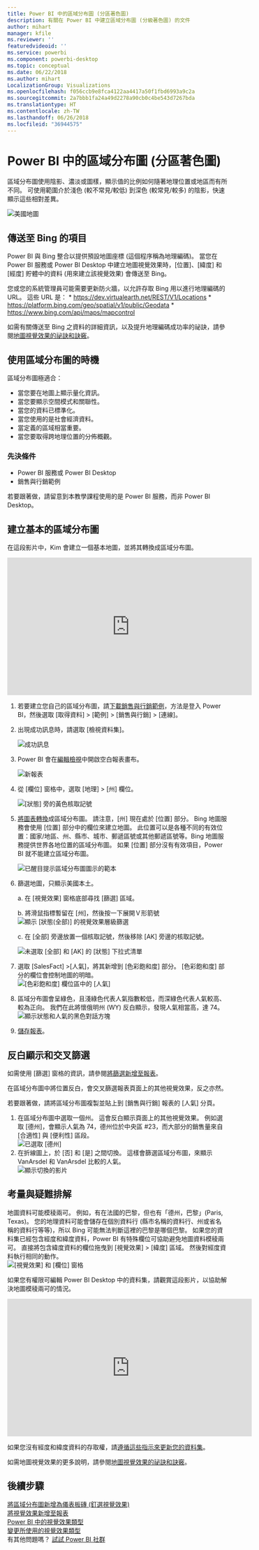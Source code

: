 ```yaml
---
title: Power BI 中的區域分布圖 (分區著色圖)
description: 有關在 Power BI 中建立區域分布圖 (分級著色圖) 的文件
author: mihart
manager: kfile
ms.reviewer: ''
featuredvideoid: ''
ms.service: powerbi
ms.component: powerbi-desktop
ms.topic: conceptual
ms.date: 06/22/2018
ms.author: mihart
LocalizationGroup: Visualizations
ms.openlocfilehash: f056ccb9e8fca4122aa4417a50f1fbd6993a9c2a
ms.sourcegitcommit: 2a7bbb1fa24a49d2278a90cb0c4be543d7267bda
ms.translationtype: HT
ms.contentlocale: zh-TW
ms.lasthandoff: 06/26/2018
ms.locfileid: "36944575"
---
```

# <a name="filled-maps-choropleths-in-power-bi"></a>Power BI 中的區域分布圖 (分區著色圖)
區域分布圖使用陰影、濃淡或圖樣，顯示值的比例如何隨著地理位置或地區而有所不同。  可使用範圍介於淺色 (較不常見/較低) 到深色 (較常見/較多) 的陰影，快速顯示這些相對差異。    

![美國地圖](media/power-bi-visualization-filled-maps-choropleths/large_map.png)

## <a name="what-is-sent-to-bing"></a>傳送至 Bing 的項目
Power BI 與 Bing 整合以提供預設地圖座標 (這個程序稱為地理編碼)。 當您在 Power BI 服務或 Power BI Desktop 中建立地圖視覺效果時，[位置]、[緯度] 和 [經度] 貯體中的資料 (用來建立該視覺效果) 會傳送至 Bing。

您或您的系統管理員可能需要更新防火牆，以允許存取 Bing 用以進行地理編碼的 URL。  這些 URL 是：
    * https://dev.virtualearth.net/REST/V1/Locations
    * https://platform.bing.com/geo/spatial/v1/public/Geodata
    * https://www.bing.com/api/maps/mapcontrol

如需有關傳送至 Bing 之資料的詳細資訊，以及提升地理編碼成功率的祕訣，請參閱[地圖視覺效果的祕訣和訣竅](power-bi-map-tips-and-tricks.md)。

## <a name="when-to-use-a-filled-map"></a>使用區域分布圖的時機
區域分布圖極適合：

* 當您要在地圖上顯示量化資訊。
* 當您要顯示空間模式和關聯性。
* 當您的資料已標準化。
* 當您使用的是社會經濟資料。
* 當定義的區域相當重要。
* 當您要取得跨地理位置的分佈概觀。

### <a name="prerequisites"></a>先決條件
- Power BI 服務或 Power BI Desktop
- 銷售與行銷範例

若要跟著做，請留意到本教學課程使用的是 Power BI 服務，而非 Power BI Desktop。

## <a name="create-a-basic-filled-map"></a>建立基本的區域分布圖
在這段影片中，Kim 會建立一個基本地圖，並將其轉換成區域分布圖。

<iframe width="560" height="315" src="https://www.youtube.com/embed/ajTPGNpthcg" frameborder="0" allowfullscreen></iframe>


1. 若要建立您自己的區域分布圖，請[下載銷售與行銷範例](sample-datasets.md)，方法是登入 Power BI，然後選取 [取得資料] \> [範例] \> [銷售與行銷] \> [連線]。
2. 出現成功訊息時，請選取 [檢視資料集]。

   ![成功訊息](media/power-bi-visualization-filled-maps-choropleths/power-bi-view-dataset.png)
3. Power BI 會在[編輯檢視](service-interact-with-a-report-in-editing-view.md)中開啟空白報表畫布。

    ![新報表](media/power-bi-visualization-filled-maps-choropleths/power-bi-blank-canvas.png)
4. 從 [欄位] 窗格中，選取 [地理] \> [州] 欄位。    

   ![[狀態] 旁的黃色核取記號](media/power-bi-visualization-filled-maps-choropleths/img002.png)
5. [將圖表轉換](power-bi-report-change-visualization-type.md)成區域分布圖。 請注意，[州] 現在處於 [位置] 部分。 Bing 地圖服務會使用 [位置] 部分中的欄位來建立地圖。  此位置可以是各種不同的有效位置：國家/地區、州、縣市、城市、郵遞區號或其他郵遞區號等。Bing 地圖服務提供世界各地位置的區域分布圖。 如果 [位置] 部分沒有有效項目，Power BI 就不能建立區域分布圖。  

   ![已醒目提示區域分布圖圖示的範本](media/power-bi-visualization-filled-maps-choropleths/img003.png)
6. 篩選地圖，只顯示美國本土。

   a.  在 [視覺效果] 窗格底部尋找 [篩選] 區域。

   b.  將滑鼠指標暫留在 [州]，然後按一下展開Ｖ形箭號  
   ![顯示 [狀態(全部)] 的視覺效果層級篩選](media/power-bi-visualization-filled-maps-choropleths/img004.png)

   c.  在 [全部] 旁邊放置一個核取記號，然後移除 [AK] 旁邊的核取記號。

   ![未選取 [全部] 和 [AK] 的 [狀態] 下拉式清單](media/power-bi-visualization-filled-maps-choropleths/img005.png)
7. 選取 [SalesFact] \>[人氣]，將其新增到 [色彩飽和度] 部分。 [色彩飽和度] 部分的欄位會控制地圖的明暗。  
   ![[色彩飽和度] 欄位區中的 [人氣]](media/power-bi-visualization-filled-maps-choropleths/power-bi-color-saturation.png)
8. 區域分布圖會呈綠色，且淺綠色代表人氣指數較低，而深綠色代表人氣較高、較為正向。  我們在此將懷俄明州 (WY) 反白顯示，發現人氣相當高，達 74。  
   ![顯示狀態和人氣的黑色對話方塊](media/power-bi-visualization-filled-maps-choropleths/img007.png)
9. [儲存報表](service-report-save.md)。

## <a name="highlighting-and-cross-filtering"></a>反白顯示和交叉篩選
如需使用 [篩選] 窗格的資訊，請參閱[將篩選新增至報表](power-bi-report-add-filter.md)。

在區域分布圖中將位置反白，會交叉篩選報表頁面上的其他視覺效果，反之亦然。

若要跟著做，請將區域分布圖複製並貼上到 [銷售與行銷] 報表的 [人氣] 分頁。

1. 在區域分布圖中選取一個州。  這會反白顯示頁面上的其他視覺效果。 例如選取 [德州]，會顯示人氣為 74，德州位於中央區 \#23，而大部分的銷售量來自 [合適性] 與 [便利性] 區段。   
   ![已選取 [德州]](media/power-bi-visualization-filled-maps-choropleths/img008.png)
2. 在折線圖上，於 [否] 和 [是] 之間切換。 這樣會篩選區域分布圖，來顯示 VanArsdel 和 VanArsdel 比較的人氣。  
   ![顯示切換的影片](media/power-bi-visualization-filled-maps-choropleths/img009.gif)

## <a name="considerations-and-troubleshooting"></a>考量與疑難排解
地圖資料可能模稜兩可。  例如，有在法國的巴黎，但也有「德州，巴黎」(Paris, Texas)。 您的地理資料可能會儲存在個別資料行 (縣市名稱的資料行、州或省名稱的資料行等等)，所以 Bing 可能無法判斷這裡的巴黎是哪個巴黎。 如果您的資料集已經包含經度和緯度資料，Power BI 有特殊欄位可協助避免地圖資料模稜兩可。 直接將包含緯度資料的欄位拖曳到 [視覺效果] \> [緯度] 區域。  然後對經度資料執行相同的動作。  
![[視覺效果] 和 [欄位] 窗格](media/power-bi-visualization-filled-maps-choropleths/pbi_latitude.png)

如果您有權限可編輯 Power BI Desktop 中的資料集，請觀賞這段影片，以協助解決地圖模稜兩可的情況。

<iframe width="560" height="315" src="https://www.youtube.com/embed/Co2z9b-s_yM" frameborder="0" allowfullscreen></iframe>

如果您沒有經度和緯度資料的存取權，請[遵循這些指示來更新您的資料集](https://support.office.com/article/Maps-in-Power-View-8A9B2AF3-A055-4131-A327-85CC835271F7)。

如需地圖視覺效果的更多說明，請參閱[地圖視覺效果的祕訣和訣竅](power-bi-map-tips-and-tricks.md)。

## <a name="next-steps"></a>後續步驟
[將區域分布圖新增為儀表板磚 (釘選視覺效果)](service-dashboard-tiles.md)    
 [將視覺效果新增至報表](power-bi-report-add-visualizations-i.md)  
 [Power BI 中的視覺效果類型](power-bi-visualization-types-for-reports-and-q-and-a.md)    
 [變更所使用的視覺效果類型](power-bi-report-change-visualization-type.md)      
有其他問題嗎？ [試試 Power BI 社群](http://community.powerbi.com/)
